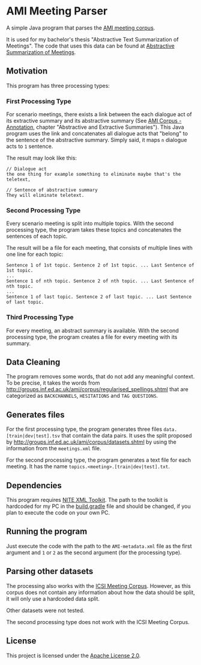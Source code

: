 # AMI Meeting Parser

A simple Java program that parses the [AMI meeting corpus](http://groups.inf.ed.ac.uk/ami/corpus/).

It is used for my bachelor's thesis "Abstractive Text Summarization of Meetings".
The code that uses this data can be found at 
[Abstractive Summarization of Meetings](https://github.com/Bastian/Abstractive-Summarization-of-Meetings).

## Motivation

This program has three processing types:

### First Processing Type

For scenario meetings, there exists a link between the each dialogue act of its extractive summary and
its abstractive summary (See [AMI Corpus - Annotation](http://groups.inf.ed.ac.uk/ami/corpus/annotation.shtml), chapter 
"Abstractive and Extractive Summaries"). This Java program uses the link and concatenates all dialogue acts that
"belong" to the sentence of the abstractive summary.
Simply said, it maps `n` dialogue acts to `1` sentence.

The result may look like this:
```
// Dialogue act
the one thing for example something to eliminate maybe that's the teletext,

// Sentence of abstractive summary
They will eliminate teletext. 
```

### Second Processing Type

Every scenario meeting is split into multiple topics. With the second processing type, the program takes these
topics and concatenates the sentences of each topic.

The result will be a file for each meeting, that consists of multiple lines with one line for each topic:
```
Sentence 1 of 1st topic. Sentence 2 of 1st topic. ... Last Sentence of 1st topic.
...
Sentence 1 of nth topic. Sentence 2 of nth topic. ... Last Sentence of nth topic.
...
Sentence 1 of last topic. Sentence 2 of last topic. ... Last Sentence of last topic.
```

### Third Processing Type

For every meeting, an abstract summary is available. With the second processing type, the program creates
a file for every meeting with its summary.

## Data Cleaning

The program removes some words, that do not add any meaningful context.
To be precise, it takes the words from http://groups.inf.ed.ac.uk/ami/corpus/regularised_spellings.shtml
that are categorized as `BACKCHANNELS`, `HESITATIONS` and `TAG QUESTIONS`.

## Generates files

For the first processing type, the program generates three files `data.[train|dev|test].tsv` that contain the data pairs.
It uses the split proposed by http://groups.inf.ed.ac.uk/ami/corpus/datasets.shtml by using the information
from the `meetings.xml` file.

For the second processing type, the program generates a text file for each meeting.
It has the name `topics.<meeting>.[train|dev|test].txt`.

## Dependencies

This program requires [NITE XML Toolkit](http://groups.inf.ed.ac.uk/nxt/).
The path to the toolkit is hardcoded for my PC in the [build.gradle](build.gradle) file and should be changed, if you
plan to execute the code on your own PC.

## Running the program

Just execute the code with the path to the `AMI-metadata.xml` file as the first argument and `1` or `2` as the second
argument (for the processing type).

## Parsing other datasets

The processing also works with the [ICSI Meeting Corpus](http://groups.inf.ed.ac.uk/ami/icsi/).
However, as this corpus does not contain any information about how the data should be split, it will
only use a hardcoded data split.

Other datasets were not tested.

The second processing type does not work with the ICSI Meeting Corpus.

## License

This project is licensed under the [Apache License 2.0](/LICENSE).
